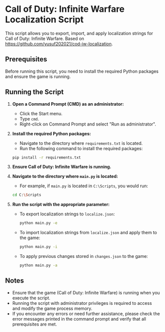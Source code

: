 # Call of Duty: Infinite Warfare Localization Script

This script allows you to export, import, and apply localization strings for Call of Duty: Infinite Warfare.
Based on https://github.com/yusuf202021/cod-iw-localization.

## Prerequisites

Before running this script, you need to install the required Python packages and ensure the game is running.

## Running the Script


1. **Open a Command Prompt (CMD) as an administrator:**
    - Click the Start menu.
    - Type `cmd`.
    - Right-click on Command Prompt and select "Run as administrator".


2. **Install the required Python packages:**
    - Navigate to the directory where `requirements.txt` is located.
    - Run the following command to install the required packages:


    ```bash
    pip install -r requirements.txt
    ```


3. **Ensure Call of Duty: Infinite Warfare is running.**


4. **Navigate to the directory where `main.py` is located:**
    - For example, if `main.py` is located in `C:\Scripts`, you would run:


    ```bash
    cd C:\Scripts
    ```

5. **Run the script with the appropriate parameter:**
    - To export localization strings to `localize.json`:


        ```bash
        python main.py -e
        ```


    - To import localization strings from `localize.json` and apply them to the game:


        ```bash
        python main.py -i
        ```


    - To apply previous changes stored in `changes.json` to the game:


        ```bash
        python main.py -a
        ```


## Notes

- Ensure that the game (Call of Duty: Infinite Warfare) is running when you execute the script.
- Running the script with administrator privileges is required to access and modify the game process memory.
- If you encounter any errors or need further assistance, please check the error messages printed in the command prompt and verify that all prerequisites are met.

